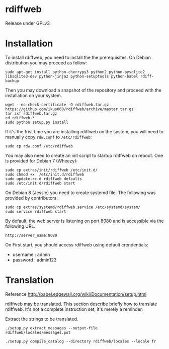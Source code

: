 rdiffweb
========
Release under GPLv3

# Installation

To install rdiffweb, you need to install the the prerequisites. On Debian distribution you may proceed as follow:

    sudo apt-get install python-cherrypy3 python2 python-pysqlite2 libsqlite3-dev python-jinja2 python-setuptools python-babel rdiff-backup 

Then you may download a snapshot of the repository and proceed with the installation on your system.

    wget --no-check-certificate -O rdiffweb.tar.gz https://github.com/ikus060/rdiffweb/archive/master.tar.gz
    tar zxf rdiffweb.tar.gz
    cd rdiffweb-*
    sudo python setup.py install
    
If it's the frist time you are installing rdiffweb on the system, you will need to manually copy `rdw.conf` to `/etc/rdiffweb`:

    sudo cp rdw.conf /etc/rdiffweb
   
You may also need to create an init script to startup rdiffweb on reboot. One is provided for Debian 7 (Wheezy):

    sudo cp extras/init/rdiffweb /etc/init.d/
    sudo chmod +x  /etc/init.d/rdiffweb
    sudo update-rc.d rdiffweb defaults
    sudo /etc/init.d/rdiffweb start

On Debian 8 (Jessie) you need to create systemd file. The following was provided by contributors:

    sudo cp extras/systemd/rdiffweb.service /etc/systemd/system/
    sudo service rdiffweb start

By default, the web server is listening on port 8080 and is accessible via the following URL.

    http://server_name:8080

On First start, you should access rdiffweb using default crendentials:
 * username : admin
 * password : admin123

Translation
===========
Reference http://babel.edgewall.org/wiki/Documentation/setup.html

rdiffweb may be translated. This section describe briefly how to translate
rdiffweb. It's not a complete instruction set, it's merely a reminder.

Extract the strings to be translated.

	./setup.py extract_messages --output-file rdiffweb/locales/messages.pot

	./setup.py compile_catalog --directory rdiffweb/locales --locale fr

